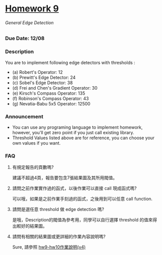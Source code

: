 # [Homework 9](http://cv2.csie.ntu.edu.tw/CV/hw2019/hw9.html)
###### General Edge Detection
### Due Date: 12/08
### Description
You are to implement following edge detectors with thresholds :
 * (a) Robert's Operator: 12
 * (b) Prewitt's Edge Detector: 24
 * (c) Sobel's Edge Detector: 38
 * (d) Frei and Chen's Gradient Operator: 30
 * (e) Kirsch's Compass Operator: 135
 * (f) Robinson's Compass Operator: 43
 * (g) Nevatia-Babu 5x5 Operator: 12500
### Announcement
 * You can use any programing language to implement homework, however, you'll get zero point if you just call existing library.
 * Threshold Values listed above are for reference, you can choose your own values if you want.
### FAQ
1. 有規定報告的頁數嗎?
   
   建議不超過4頁，報告要包含7張結果圖及其所用閥值。
   
2. 請問之前作業實作過的函式，以後作業可以直接 call 現成函式嗎?
   
   可以哦，如果是之前作業手刻過的函式，之後用到可以任意 call function.
   
3. 請問是選任意 threshold 做 edge detection 嗎?
   
   是哦，Description的閥值為參考用，同學可以自行選擇 threshold 的值來得出較好的結果圖。
   
4. 請問有相關的結果圖或更詳細的作業內容說明嗎?
   
   Sure, 請參照 [hw9-hw10作業說明(v4)](http://cv2.csie.ntu.edu.tw/CV/_material/CH7_HW9_10%E8%AC%9B%E8%A7%A3(v4).pdf)
